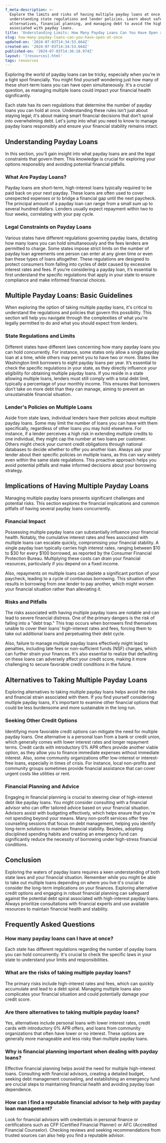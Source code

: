 ```yaml
---
f_meta-description: >-
  Explore the limits and risks of having multiple payday loans at once,
  understanding state regulations and lender policies. Learn about safer credit
  alternatives, financial planning, and managing debt to avoid the high costs
  associated with payday loans.
title: 'Understanding Limits: How Many Payday Loans Can You Have Open at Once?'
slug: how-many-payday-loans-can-you-have-open-at-once
updated-on: '2024-07-03T14:34:53.664Z'
created-on: '2024-07-03T14:34:53.664Z'
published-on: '2024-07-03T14:36:18.974Z'
layout: '[resources].html'
tags: resources
---
```


Exploring the world of payday loans can be tricky, especially when you're in a tight spot financially. You might find yourself wondering just how many of these short-term loans you can have open simultaneously. It's a crucial question, as managing multiple loans could impact your financial health significantly.

Each state has its own regulations that determine the number of payday loans you can hold at once. Understanding these rules isn't just about staying legal; it's about making smart financial decisions that don’t spiral into overwhelming debt. Let's jump into what you need to know to manage payday loans responsibly and ensure your financial stability remains intact.

Understanding Payday Loans
--------------------------

In this section, you'll gain insight into what payday loans are and the legal constraints that govern them. This knowledge is crucial for exploring your options responsibly and avoiding potential financial pitfalls.

### What Are Payday Loans?

Payday loans are short-term, high-interest loans typically required to be paid back on your next payday. These loans are often used to cover unexpected expenses or to bridge a financial gap until the next paycheck. The principal amount of a payday loan can range from a small sum up to several hundred dollars. Lenders usually expect repayment within two to four weeks, correlating with your pay cycle.

### Legal Constraints on Payday Loans

Various states have different regulations governing payday loans, dictating how many loans you can hold simultaneously and the fees lenders are permitted to charge. Some states impose strict limits on the number of payday loan agreements one person can enter at any given time or even ban these types of loans altogether. These regulations are designed to protect consumers from falling into cycles of debt caused by excessive interest rates and fees. If you’re considering a payday loan, it’s essential to first understand the specific regulations that apply in your state to ensure compliance and make informed financial choices.

Multiple Payday Loans: Basic Guidelines
---------------------------------------

When exploring the option of taking multiple payday loans, it's critical to understand the regulations and policies that govern this possibility. This section will help you navigate through the complexities of what you're legally permitted to do and what you should expect from lenders.

### State Regulations and Limits

Different states have different laws concerning how many payday loans you can hold concurrently. For instance, some states only allow a single payday loan at a time, while others may permit you to have two or more. States like Washington limit borrowers to eight payday loans per year. It’s essential to check the specific regulations in your state, as they directly influence your eligibility for obtaining multiple payday loans. If you reside in a state allowing multiple loans, lenders must still comply with a total debt limit, typically a percentage of your monthly income. This ensures that borrowers don’t take on more debt than they can manage, aiming to prevent an unsustainable financial situation.

### Lender's Policies on Multiple Loans

Aside from state laws, individual lenders have their policies about multiple payday loans. Some may limit the number of loans you can have with them specifically, regardless of other loans you may hold elsewhere. For instance, if a lender perceives a high risk in extending multiple credits to one individual, they might cap the number at two loans per customer. Others might check your current credit obligations through national databases to decide whether to offer you another loan. Always ask your lender about their specific policies on multiple loans, as this can vary widely even within the same state regulations. This proactive approach helps you avoid potential pitfalls and make informed decisions about your borrowing strategy.

Implications of Having Multiple Payday Loans
--------------------------------------------

Managing multiple payday loans presents significant challenges and potential risks. This section explores the financial implications and common pitfalls of having several payday loans concurrently.

### Financial Impact

Possessing multiple payday loans can substantially influence your financial health. Notably, the cumulative interest rates and fees associated with multiple loans can escalate quickly, compromising your financial stability. A single payday loan typically carries high interest rates, ranging between $10 to $30 for every $100 borrowed, as reported by the Consumer Financial Protection Bureau. Multiplying these costs can drain your financial resources, particularly if you depend on a fixed income.

Also, repayments on multiple loans can deplete a significant portion of your paycheck, leading to a cycle of continuous borrowing. This situation often results in borrowing from one lender to pay another, which might worsen your financial situation rather than alleviating it.

### Risks and Pitfalls

The risks associated with having multiple payday loans are notable and can lead to severe financial distress. One of the primary dangers is the risk of falling into a "debt trap." This trap occurs when borrowers find themselves unable to cover their loans' high-interest rates and fees, forcing them to take out additional loans and perpetuating their debt cycle.

Also, failure to manage multiple payday loans effectively might lead to penalties, including late fees or non-sufficient funds (NSF) charges, which can further strain your finances. It's also essential to realize that defaulting on these loans can adversely affect your credit score, making it more challenging to secure favorable credit conditions in the future.

Alternatives to Taking Multiple Payday Loans
--------------------------------------------

Exploring alternatives to taking multiple payday loans helps avoid the risks and financial strain associated with them. If you find yourself considering multiple payday loans, it's important to examine other financial options that could be less burdensome and more sustainable in the long run.

### Seeking Other Credit Options

Identifying more favorable credit options can mitigate the need for multiple payday loans. One alternative is a personal loan from a bank or credit union, which generally comes with lower interest rates and longer repayment terms. Credit cards with introductory 0% APR offers provide another viable option, as they allow you to finance immediate expenses without immediate interest. Also, some community organizations offer low-interest or interest-free loans, especially in times of crisis. For instance, local non-profits and community groups sometimes provide financial assistance that can cover urgent costs like utilities or rent.

### Financial Planning and Advice

Engaging in financial planning is crucial to steering clear of high-interest debt like payday loans. You might consider consulting with a financial advisor who can offer tailored advice based on your financial situation. Advisors assist with budgeting effectively, which helps ensure that you're not spending beyond your means. Many non-profit services offer free counseling sessions that focus on debt management, helping you identify long-term solutions to maintain financial stability. Besides, adopting disciplined spending habits and creating an emergency fund can significantly reduce the necessity of borrowing under high-stress financial conditions.

Conclusion
----------

Exploring the waters of payday loans requires a keen understanding of both state laws and your financial situation. Remember while you might be able to take out multiple loans depending on where you live it's crucial to consider the long-term implications on your finances. Exploring alternative credit options and engaging in robust financial planning can safeguard against the potential debt spiral associated with high-interest payday loans. Always prioritize consultations with financial experts and use available resources to maintain financial health and stability.

Frequently Asked Questions
--------------------------

### How many payday loans can I have at once?

Each state has different regulations regarding the number of payday loans you can hold concurrently. It's crucial to check the specific laws in your state to understand your limits and responsibilities.

### What are the risks of taking multiple payday loans?

The primary risks include high-interest rates and fees, which can quickly accumulate and lead to a debt spiral. Managing multiple loans also complicates your financial situation and could potentially damage your credit score.

### Are there alternatives to taking multiple payday loans?

Yes, alternatives include personal loans with lower interest rates, credit cards with introductory 0% APR offers, and loans from community organizations that often have lower or no interest. These options are generally more manageable and less risky than multiple payday loans.

### Why is financial planning important when dealing with payday loans?

Effective financial planning helps avoid the need for multiple high-interest loans. Consulting with financial advisors, creating a detailed budget, seeking debt management counseling, and establishing an emergency fund are crucial steps to maintaining financial health and avoiding payday loan dependence.

### How can I find a reputable financial advisor to help with payday loan management?

Look for financial advisors with credentials in personal finance or certifications such as CFP (Certified Financial Planner) or AFC (Accredited Financial Counselor). Checking reviews and seeking recommendations from trusted sources can also help you find a reputable advisor.
